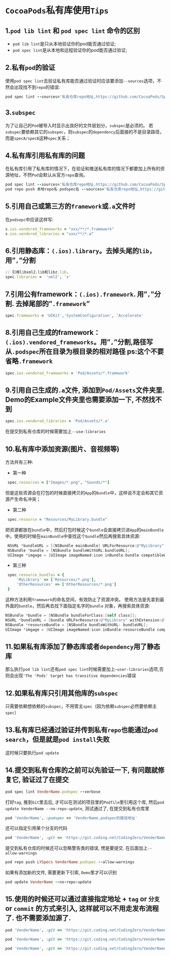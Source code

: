 # `CocoaPods`私有库使用`Tips` 

## 1.`pod lib lint` 和 `pod spec lint` 命令的区别
* `pod lib lint`是只从本地验证你的pod能否通过验证;
* `pod spec lint`是从本地和远程验证你的pod能否通过验证;

## 2.私有`pod`的验证
使用`pod spec lint`去验证私有库能否通过验证时应该要添加`--sources`选项，不然会出现找不到`repo`的错误:

```ruby
pod spec lint --sources='私有仓库repo地址,https://github.com/CocoaPods/Specs'
```

## 3.`subspec`
为了让自己的`Pod`被导入时显示出良好的文件层划分，`subspec`是必须的。
若`subspec`要依赖其它的`subspec`，则`subspec`的`dependency`后面接的不是目录路径，而是`specA/specB`这种`spec`关系；

## 4.私有库引用私有库的问题
在私有库引用了私有库的情况下，在验证和推送私有库的情况下都要加上所有的资源地址，不然`Pod`会默认从官方`repo`查询。

```ruby
pod spec lint --sources='私有仓库repo地址,https://github.com/CocoaPods/Specs'
pod repo push 本地repo名 podspec名 --sources='私有仓库repo地址,https://github.com/CocoaPods/Specs
```

## 5.引用自己或第三方的`framework`或`.a`文件时
在`podsepc`中应该这样写:

```ruby
s.ios.vendored_frameworks = "xxx/**/*.framework"
s.ios.vendored_libraries = "xxx/**/*.a”
```

## 6.引用静态库：`(.ios).library`。去掉头尾的`lib`，用”`,`”分割

```ruby
// 引用libxml2.lib和libz.lib.
spec.libraries =  'xml2', 'z'
```

## 7.引用公有framework：`(.ios).framework`. 用”`,`”分割. 去掉尾部的”`.framework`”

```ruby
spec.frameworks = 'UIKit','SystemConfiguration', 'Accelerate'
```

## 8.引用自己生成的framework：`(.ios).vendored_frameworks`。用”`,`”分割,路径写从`.podspec`所在目录为根目录的相对路径 ps:这个不要省略`.framework`

```ruby
spec.ios.vendored_frameworks = 'Pod/Assets/*.framework'
```

## 9.引用自己生成的`.a`文件, 添加到`Pod/Assets`文件夹里. Demo的Example文件夹里也需要添加一下, 不然找不到

```ruby
spec.ios.vendored_libraries = 'Pod/Assets/*.a'
```
在提交到私有仓库的时候需要加上`--use-libraries`
## 10.私有库中添加资源(图片、音视频等)
方法共有三种:

* 第一种

```ruby
 spec.resources = ["Images/*.png", "Sounds/*"]
```
但是这些资源会在打包的时候直接拷贝的`App`的`Bundle`中，这样说不定会和其它资源产生命名冲突；

* 第二种

```ruby
 spec.resource = "Resources/MyLibrary.bundle"
```
 把资源都放在`bundle`中，然后打包时候这个`bundle`会直接拷贝进`App`的`mainBundle`中。使用的时候在`mainBundle`中查找这个`bundle`然后再搜索具体资源:
 
```Objective-C
 NSURL *bundleURL = [[NSBundle mainBundle] URLForResource:@"MyLibrary" withExtension:@"bundle"];
 NSBundle *bundle = [NSBundle bundleWithURL:bundleURL];
 UIImage *imgage = [UIImage imageNamed:icon inBundle:bundle compatibleWithTraitCollection:nil];
```
 
* 第三种

```ruby
 spec.resource_bundles = {
	 'MyLibrary' => ['Resources/*.png'],
	 'OtherResources' => ['OtherResources/*.png']
 }
```
 
 这种方法利用`framework`的命名空间，有效防止了资源冲突。
使用方法是先拿到最外面的`bundle`，然后再去找下面指定名字的`bundle` 对象，再搜索具体资源:

```Objective-C
NSBundle *bundle = [NSBundle bundleForClass:[self class]];
NSURL *bundleURL = [bundle URLForResource:@"MyLibrary" withExtension:@"bundle"];
NSBundle *resourceBundle = [NSBundle bundleWithURL: bundleURL];
UIImage *imgage = [UIImage imageNamed:icon inBundle:resourceBundle compatibleWithTraitCollection:nil];
```
 
## 11.如果私有库添加了静态库或者`dependency`用了静态库
那么执行`pod lib lint`还有`pod spec lint`时候需要加上`—user-libraries`选项,否则会出现`'The 'Pods' target has transitive dependencies`错误

## 12.如果私有库只引用其他库的`subspec`
只需要依赖想依赖的`subspec`，不用管主`spec`（因为依赖`subspec`必然要依赖主`spec`）

## 13.私有库已经通过验证并传到私有`repo`也能通过`pod search`，但是就是`pod install`失败
这时候只要执行`pod update`

## 14.提交到私有仓库的之前可以先验证一下, 有问题就修复它, 验证过了在提交

```ruby
pod spec lint VenderName.podspec --verbose
```
打好`tag`, 推到`Git`里去后, 才可以在测试的项目里的`Podfile`里引用这个库, 然后`pod update VenderName --no-repo-update`, 测试通过了, 在提交到私有仓库里

```ruby
pod 'VenderName', :podspec => 'VenderName.podspec的路径地址'
```

还可以指定引用某个分支的代码

```ruby
pod 'VenderName', :git => 'https://git.coding.net/CodingZero/VenderName.git', :branch => 'develop'
```

提交到私有仓库的时候还可以忽略警告类的错误, 愣是要提交. 在后面加上`--allow-warnings`

```ruby
pod repo push LYSpecs VenderName.podspec --allow-warnings
```
如果有添加新的文件, 需要更新下引索, `Demo`里才可以识别

```ruby
pod update VenderName --no-repo-update
```

## 15.使用的时候还可以通过直接指定地址 + `tag` or `分支` or `commit` 的方式来引入, 这样就可以不用走发布流程了. 也不需要添加源了.

```ruby
pod 'VenderName', :git => 'https://git.coding.net/CodingZero/VenderName.git', :tag => '0.8.1'

pod 'VenderName', :git => 'https://git.coding.net/CodingZero/VenderName.git', :branch => 'develop'

pod 'VenderName', :git => 'https://git.coding.net/CodingZero/VenderName.git', :commit => '0812fe81319af2411233'
```